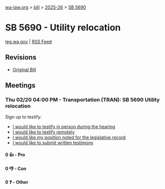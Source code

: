 [wa-law.org](/) > [bill](/bill/) > [2025-26](/bill/2025-26/) > [SB 5690](/bill/2025-26/sb/5690/)

# SB 5690 - Utility relocation
[leg.wa.gov](https://app.leg.wa.gov/billsummary?BillNumber=5690&Year=2025&Initiative=false) | [RSS Feed](./rss.xml)

## Revisions
* [Original Bill](1/)

## Meetings
### Thu 02/20 04:00 PM - Transportation (TRAN): SB 5690 Utility relocation
Sign up to testify:
* [I would like to testify in person during the hearing](https://app.leg.wa.gov/csi/Testifier/Add?chamber=House&mId=32808&aId=164493&caId=25872&tId=1)
* [I would like to testify remotely](https://app.leg.wa.gov/csi/Testifier/Add?chamber=House&mId=32808&aId=164493&caId=25872&tId=2)
* [I would like my position noted for the legislative record](https://app.leg.wa.gov/csi/Testifier/Add?chamber=House&mId=32808&aId=164493&caId=25872&tId=3)
* [I would like to submit written testimony](https://app.leg.wa.gov/csi/Testifier/Add?chamber=House&mId=32808&aId=164493&caId=25872&tId=4)

#### 0 👍 - Pro

#### 0 👎 - Con

#### 0 ❓ - Other
